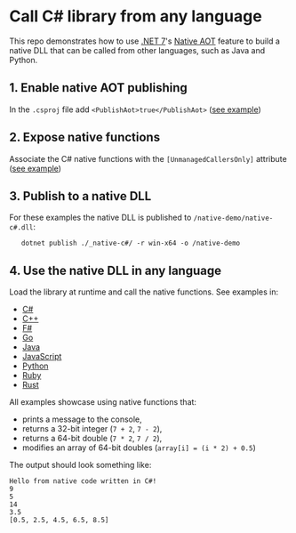 # Call C# library from any language
This repo demonstrates how to use [.NET 7](https://dotnet.microsoft.com/en-us/download/dotnet/7.0)'s [Native AOT](https://learn.microsoft.com/en-us/dotnet/core/deploying/native-aot/) feature to build a native DLL that can be called from other languages, such as Java and Python.

## 1. Enable native AOT publishing
In the `.csproj` file add `<PublishAot>true</PublishAot>` ([see example](/_Native-C%23/Native-C%23.csproj))

## 2. Expose native functions
Associate the C# native functions with the `[UnmanagedCallersOnly]` attribute ([see example](/_Native-C%23/NativeFunctions.cs))

## 3. Publish to a native DLL
For these examples the native DLL is published to `/native-demo/native-c#.dll`:
```shell
   dotnet publish ./_native-c#/ -r win-x64 -o /native-demo
```

## 4. Use the native DLL in any language
Load the library at runtime and call the native functions. See examples in:
- [C#](/C%23/NativeFromC%23.cs)
- [C++](/C%2B%2B/NativeFromC%2B%2B.cpp)
- [F#](/F%23/NativeFromF%23.fs)
- [Go](/Go/NativeFromGo.go)
- [Java](/Java/NativeFromJava.java)
- [JavaScript](/JavaScript/NativeFromJavaScript.js)
- [Python](/Python/NativeFromPython.py)
- [Ruby](/Ruby/NativeFromRuby.rb)
- [Rust](/Rust/NativeFromRust.rs)

All examples showcase using native functions that:
- prints a message to the console,
- returns a 32-bit integer (`7 + 2`, `7 - 2`),
- returns a 64-bit double (`7 * 2`, `7 / 2`),
- modifies an array of 64-bit doubles (`array[i] = (i * 2) + 0.5`)

The output should look something like:
```
Hello from native code written in C#!
9
5
14
3.5
[0.5, 2.5, 4.5, 6.5, 8.5]
```